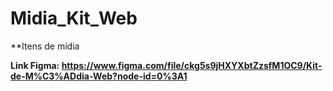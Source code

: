 # Midia_Kit_Web
**Itens de mídia


**Link Figma: https://www.figma.com/file/ckg5s9jHXYXbtZzsfM1OC9/Kit-de-M%C3%ADdia-Web?node-id=0%3A1**
